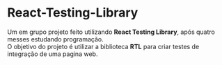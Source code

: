 # React-Testing-Library

<p>
   Um em grupo projeto feito utilizando <b>React Testing Library</b>, após quatro messes estudando programação.
   <br>O objetivo do projeto é utilizar a biblioteca  <b>RTL</b> para criar testes de integração de uma pagina web.
</p>
